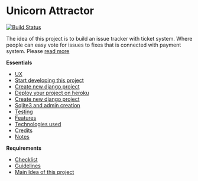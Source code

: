 # Unicorn Attractor

[![Build Status](https://travis-ci.org/Migacz85/django_app.svg?branch=master)](https://travis-ci.org/Migacz85/django_app)

The idea of this project is to build an issue tracker with ticket system. Where people can easy vote
for issues to fixes that is connected with payment system. Please [read more](http://github.com/Migacz85/django_app/wiki/Goal-of-this-project)

**Essentials** 

* [UX](http://github.com/Migacz85/django_app/wiki/UX)
* [Start developing this project](http://github.com/Migacz85/django_app/wiki/Start-developing-this-project)
* [Create new django project](http://github.com/Migacz85/django_app/wiki/Create-new-django-project)
* [Deploy your project on heroku](http://github.com/Migacz85/django_app/wiki/Deploy-on-heroku)
* [Create new django project](http://github.com/Migacz85/django_app/wiki/Create-new-django-project)
* [Sqlite3 and admin creation](http://github.com/Migacz85/django_app/wiki/Sqlite3-and-admin-creation)
* [Testing](http://github.com/Migacz85/django_app/wiki/Testing)
* [Features](http://github.com/Migacz85/django_app/wiki/Features)
* [Technologies used](http://github.com/Migacz85/django_app/wiki/Technologies)
* [Credits](http://github.com/Migacz85/django_app/wiki/Credits)
* [Notes](http://github.com/Migacz85/django_app/wiki/Notes)

**Requirements**

* [Checklist](http://github.com/Migacz85/django_app/wiki/Checklist)
* [Guidelines](http://github.com/Migacz85/django_app/wiki/Guidelines)
* [Main Idea of this project](http://github.com/Migacz85/django_app/wiki/Goal-of-this-project)


